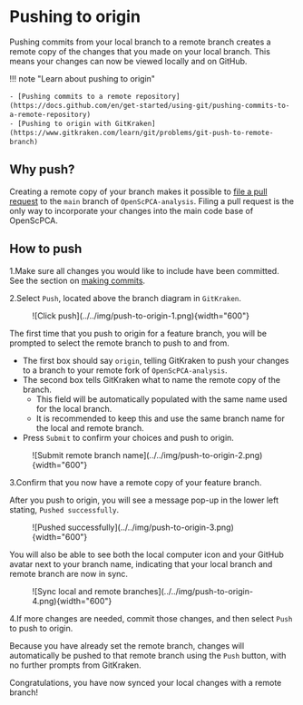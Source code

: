 # Pushing to origin

Pushing commits from your local branch to a remote branch creates a remote copy of the changes that you made on your local branch.
This means your changes can now be viewed locally and on GitHub.

!!! note "Learn about pushing to origin"

    - [Pushing commits to a remote repository](https://docs.github.com/en/get-started/using-git/pushing-commits-to-a-remote-repository)
    - [Pushing to origin with GitKraken](https://www.gitkraken.com/learn/git/problems/git-push-to-remote-branch)

## Why push?

Creating a remote copy of your branch makes it possible to [file a pull request](STUB-LINK) to the `main` branch of `OpenScPCA-analysis`.
Filing a pull request is the only way to incorporate your changes into the main code base of OpenScPCA.


## How to push

1.Make sure all changes you would like to include have been committed.
See the section on [making commits](./making-commits.md).

2.Select `Push`, located above the branch diagram in `GitKraken`.

<figure markdown="span">
    ![Click push](../../img/push-to-origin-1.png){width="600"}
</figure>

The first time that you push to origin for a feature branch, you will be prompted to select the remote branch to push to and from.

- The first box should say `origin`, telling GitKraken to push your changes to a branch to your remote fork of `OpenScPCA-analysis`.
- The second box tells GitKraken what to name the remote copy of the branch.
    - This field will be automatically populated with the same name used for the local branch.
    - It is recommended to keep this and use the same branch name for the local and remote branch.
- Press `Submit` to confirm your choices and push to origin.

<figure markdown="span">
    ![Submit remote branch name](../../img/push-to-origin-2.png){width="600"}
</figure>

3.Confirm that you now have a remote copy of your feature branch.

After you push to origin, you will see a message pop-up in the lower left stating, `Pushed successfully`.

<figure markdown="span">
    ![Pushed successfully](../../img/push-to-origin-3.png){width="600"}
</figure>

You will also be able to see both the local computer icon and your GitHub avatar next to your branch name, indicating that your local branch and remote branch are now in sync.

<figure markdown="span">
    ![Sync local and remote branches](../../img/push-to-origin-4.png){width="600"}
</figure>

4.If more changes are needed, commit those changes, and then select `Push` to push to origin.

Because you have already set the remote branch, changes will automatically be pushed to that remote branch using the `Push` button, with no further prompts from GitKraken.

Congratulations, you have now synced your local changes with a remote branch!
